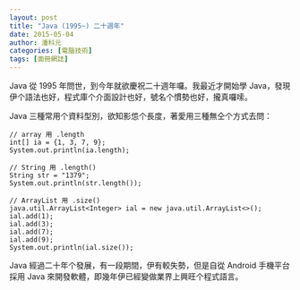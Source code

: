 ```yaml
---
layout: post
title: "Java (1995~) 二十週年"
date: 2015-05-04
author: 潘科元
categories: [電腦技術]
tags: [面冊網誌]
---
```


Java 從 1995 年問世，到今年就欲慶祝二十週年囉。我最近才開始學 Java，發現伊个語法也好，程式庫个介面設計也好，號名个慣勢也好，攏真囉嗦。

Java 三種常用个資料型別，欲知影怹个長度，著愛用三種無仝个方式去問：

```
// array 用 .length  
int[] ia = {1, 3, 7, 9};  
System.out.println(ia.length);

// String 用 .length()  
String str = "1379";  
System.out.println(str.length());

// ArrayList 用 .size()  
java.util.ArrayList<Integer> ial = new java.util.ArrayList<>();  
ial.add(1);  
ial.add(3);  
ial.add(7);  
ial.add(9);  
System.out.println(ial.size());
```

Java 經過二十年个發展，有一段期間，伊有較失勢，但是自從 Android 手機平台採用 Java 來開發軟體，即幾年伊已經變做業界上興旺个程式語言。
